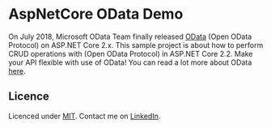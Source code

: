# AspNetCore OData Demo
On July 2018, Microsoft OData Team finally released <a href="https://blogs.msdn.microsoft.com/odatateam/2018/07/03/asp-net-core-odata-now-available/" target="_blank">OData</a> (Open OData Protocol) on ASP.NET Core 2.x.
This sample project is about how to perform CRUD operations with (Open OData Protocol) in ASP.NET Core 2.2.
Make your API flexible with use of OData! You can read a lot more about OData <a href="https://www.odata.org/documentation/" target="_blank">here</a>.

## Licence

Licenced under [MIT](http://opensource.org/licenses/mit-license.php).
Contact me on [LinkedIn](https://si.linkedin.com/in/matjazbravc).
